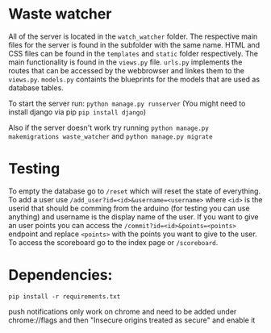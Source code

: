 # Waste watcher

All of the server is located in the `watch_watcher` folder. The respective main files for the server is found in the subfolder with the same name. HTML and CSS files can be found in the `templates` and `static` folder respectively. The main functionality is found in the `views.py` file. `urls.py` implements the routes that can be accessed by the webbrowser and linkes them to the `views.py`. `models.py` containts the blueprints for the models that are used as database tables. 


To start the server run: `python manage.py runserver` (You might need to install django via pip `pip install django`)

Also if the server doesn't work try running `python manage.py makemigrations waste_watcher` and `python manage.py migrate`

# Testing

To empty the database go to `/reset` which will reset the state of everything. 
To add a user use `/add_user?id=<id>&username=<username>` where `<id>` is the userid that should be comming from the arduino (for testing you can use anything) and username is the display name of the user. If you want to give an user points you can access the `/commit?id=<id>&points=<points>` endpoint and replace `<points>` with the points you want to give to the user. To access the scoreboard go to the index page or `/scoreboard`.

# Dependencies:
 `pip install -r requirements.txt`

push notifications only work on chrome and need to be added under chrome://flags and then "Insecure origins treated as secure" and enable it
